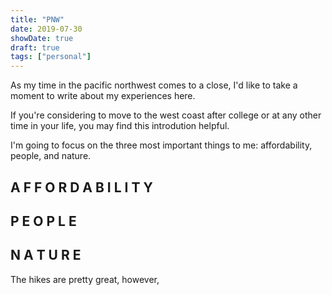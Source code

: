 ```yaml
---
title: "PNW"
date: 2019-07-30
showDate: true
draft: true
tags: ["personal"]
---
```


As my time in the pacific northwest comes to a close, I'd like to take a moment to write about my experiences here.

If you're considering to move to the west coast after college or at any other time in your life, you may find this introdution helpful.

I'm going to focus on the three most important things to me: affordability, people, and nature.


## A F F O R D A B I L I T Y

## P E O P L E

## N A T U R E

The hikes are pretty great, however, 